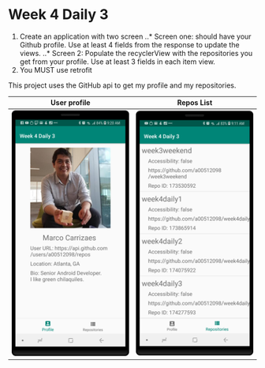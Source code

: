 # Week 4 Daily 3

1. Create an application with two screen 
..* Screen one: should have your Github profile. Use at least 4 fields from the response to update the views.
..* Screen 2: Populate the recyclerView with the repositories you get from your profile. Use at least 3 fields in each item view.
2. You MUST use retrofit

This project uses the GitHub api to get my profile and my repositories.

| User profile | Repos List |
| --- | --- |
| ![alt text][img1] | ![alt text][img2] |

[img1]: https://github.com/a00512098/screenshots/blob/master/week4day3/device-2019-03-07-092025.png?raw=true "User profile"
[img2]: https://github.com/a00512098/screenshots/blob/master/week4day3/device-2019-03-07-091152.png?raw=true "Repos List"
